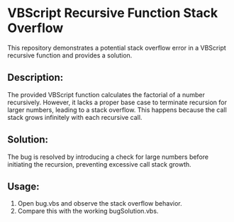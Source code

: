 # VBScript Recursive Function Stack Overflow

This repository demonstrates a potential stack overflow error in a VBScript recursive function and provides a solution.

## Description:

The provided VBScript function calculates the factorial of a number recursively. However, it lacks a proper base case to terminate recursion for larger numbers, leading to a stack overflow. This happens because the call stack grows infinitely with each recursive call.

## Solution:

The bug is resolved by introducing a check for large numbers before initiating the recursion, preventing excessive call stack growth.

## Usage:

1.  Open bug.vbs and observe the stack overflow behavior.
2.  Compare this with the working bugSolution.vbs.